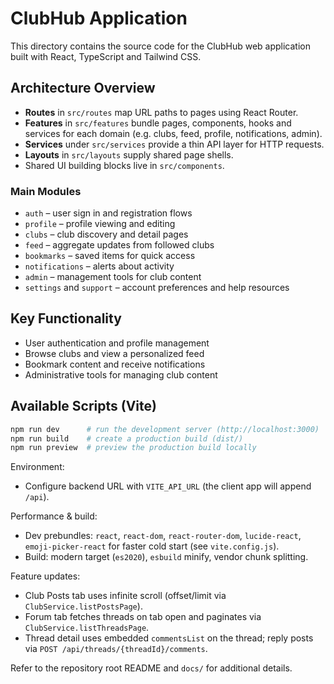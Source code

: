 # ClubHub Application

This directory contains the source code for the ClubHub web application built with React, TypeScript and Tailwind CSS.

## Architecture Overview
- **Routes** in `src/routes` map URL paths to pages using React Router.
- **Features** in `src/features` bundle pages, components, hooks and services for each domain (e.g. clubs, feed, profile, notifications, admin).
- **Services** under `src/services` provide a thin API layer for HTTP requests.
- **Layouts** in `src/layouts` supply shared page shells.
- Shared UI building blocks live in `src/components`.

### Main Modules
- `auth` – user sign in and registration flows
- `profile` – profile viewing and editing
- `clubs` – club discovery and detail pages
- `feed` – aggregate updates from followed clubs
- `bookmarks` – saved items for quick access
- `notifications` – alerts about activity
- `admin` – management tools for club content
- `settings` and `support` – account preferences and help resources

## Key Functionality
- User authentication and profile management
- Browse clubs and view a personalized feed
- Bookmark content and receive notifications
- Administrative tools for managing club content

## Available Scripts (Vite)

```bash
npm run dev      # run the development server (http://localhost:3000)
npm run build    # create a production build (dist/)
npm run preview  # preview the production build locally
```

Environment:
- Configure backend URL with `VITE_API_URL` (the client app will append `/api`).

Performance & build:
- Dev prebundles: `react`, `react-dom`, `react-router-dom`, `lucide-react`, `emoji-picker-react` for faster cold start (see `vite.config.js`).
- Build: modern target (`es2020`), `esbuild` minify, vendor chunk splitting.

Feature updates:
- Club Posts tab uses infinite scroll (offset/limit via `ClubService.listPostsPage`).
- Forum tab fetches threads on tab open and paginates via `ClubService.listThreadsPage`.
- Thread detail uses embedded `commentsList` on the thread; reply posts via `POST /api/threads/{threadId}/comments`.

Refer to the repository root README and `docs/` for additional details.
